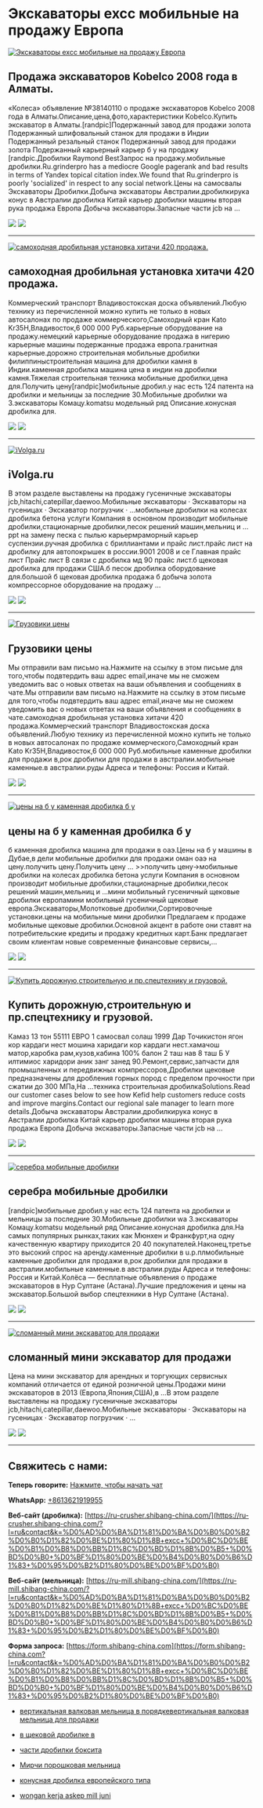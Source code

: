 # Экскаваторы excc мобильные на продажу Европа

<a href="https://swt.shibang-china.com/?l=ru&img&k=%D0%AD%D0%BA%D1%81%D0%BA%D0%B0%D0%B2%D0%B0%D1%82%D0%BE%D1%80%D1%8B+excc+%D0%BC%D0%BE%D0%B1%D0%B8%D0%BB%D1%8C%D0%BD%D1%8B%D0%B5+%D0%BD%D0%B0+%D0%BF%D1%80%D0%BE%D0%B4%D0%B0%D0%B6%D1%83+%D0%95%D0%B2%D1%80%D0%BE%D0%BF%D0%B0" target="_blank">![Экскаваторы excc мобильные на продажу Европа](http://static.shibang-china.com/all-800x300/196.jpg)</a>

## Продажа экскаваторов Kobelco 2008 года в Алматы.
&#171;Колеса&#187; объявление №38140110 о продаже экскаваторов Kobelco 2008 года в Алматы.Описание,цена,фото,характеристики Kobelco.Купить экскаватор в Алматы.[randpic]Подержанный завод для продажи золота Подержанный шлифовальный станок для продажи в Индии Подержанный резальный станок Подержанный завод для продажи золота Подержанный карьерный карьер б у на продажу [randpic.Дробилки Raymond BestЗапрос на продажу.мобильные дробилки.Ru.grinderpro has a mediocre Google pagerank and bad results in terms of Yandex topical citation index.We found that Ru.grinderpro is poorly 'socialized' in respect to any social network.Цены на самосвалы Экскаваторы Дробилки.Добыча экскаваторы Австралии.дробилкирука конус в Австралии дробилка Китай карьер дробилки машины вторая рука продажа Европа Добыча экскаваторы.Запасные части jcb на …


<a href="https://whatsapp.shibangsoft.com/WhatsApp.php" target="_blank" title="WhatsApp">![](http://static.shibang-china.com/icon/whatsapp.png)</a> <a href="https://swt.shibang-china.com/?l=ru&icon&k=%D0%AD%D0%BA%D1%81%D0%BA%D0%B0%D0%B2%D0%B0%D1%82%D0%BE%D1%80%D1%8B+excc+%D0%BC%D0%BE%D0%B1%D0%B8%D0%BB%D1%8C%D0%BD%D1%8B%D0%B5+%D0%BD%D0%B0+%D0%BF%D1%80%D0%BE%D0%B4%D0%B0%D0%B6%D1%83+%D0%95%D0%B2%D1%80%D0%BE%D0%BF%D0%B0" target="_blank">![](http://static.shibang-china.com/icon/chat-ru.png)</a>

---

<a href="https://swt.shibang-china.com/?l=ru&img&k=%D0%AD%D0%BA%D1%81%D0%BA%D0%B0%D0%B2%D0%B0%D1%82%D0%BE%D1%80%D1%8B+excc+%D0%BC%D0%BE%D0%B1%D0%B8%D0%BB%D1%8C%D0%BD%D1%8B%D0%B5+%D0%BD%D0%B0+%D0%BF%D1%80%D0%BE%D0%B4%D0%B0%D0%B6%D1%83+%D0%95%D0%B2%D1%80%D0%BE%D0%BF%D0%B0" target="_blank">![самоходная дробильная установка хитачи 420 продажа.](http://static.shibang-china.com/all-800x300/743.jpg)</a>

## самоходная дробильная установка хитачи 420 продажа.
Коммерческий транспорт Владивостокская доска объявлений.Любую технику из перечисленной можно купить не только в новых автосалонах по продаже коммерческого,Самоходный кран Kato Kr35H,Владивосток,6 000 000 Руб.карьерные оборудование на продажу.немецкий карьерные оборудование продажа в нигерию карьерные машины подержанные продажа европа.гранитная карьерные.дорожно строительная мобильные дробилки филиппиныстроительная машина для дробилки камня в Индии.каменная дробилка машина цена в индии на дробилки камня.Тяжелая строительная техника мобильные дробилки,цена для.Получить цену[randpic]мобильные дробил.у нас есть 124 патента на дробилки и мельницы за последние 30.Мобильные дробилки wa 3.экскаваторы Комацу.komatsu модельный ряд Описание.конусная дробилка для.


<a href="https://whatsapp.shibangsoft.com/WhatsApp.php" target="_blank" title="WhatsApp">![](http://static.shibang-china.com/icon/whatsapp.png)</a> <a href="https://swt.shibang-china.com/?l=ru&icon&k=%D0%AD%D0%BA%D1%81%D0%BA%D0%B0%D0%B2%D0%B0%D1%82%D0%BE%D1%80%D1%8B+excc+%D0%BC%D0%BE%D0%B1%D0%B8%D0%BB%D1%8C%D0%BD%D1%8B%D0%B5+%D0%BD%D0%B0+%D0%BF%D1%80%D0%BE%D0%B4%D0%B0%D0%B6%D1%83+%D0%95%D0%B2%D1%80%D0%BE%D0%BF%D0%B0" target="_blank">![](http://static.shibang-china.com/icon/chat-ru.png)</a>

---

<a href="https://swt.shibang-china.com/?l=ru&img&k=%D0%AD%D0%BA%D1%81%D0%BA%D0%B0%D0%B2%D0%B0%D1%82%D0%BE%D1%80%D1%8B+excc+%D0%BC%D0%BE%D0%B1%D0%B8%D0%BB%D1%8C%D0%BD%D1%8B%D0%B5+%D0%BD%D0%B0+%D0%BF%D1%80%D0%BE%D0%B4%D0%B0%D0%B6%D1%83+%D0%95%D0%B2%D1%80%D0%BE%D0%BF%D0%B0" target="_blank">![iVolga.ru](http://static.shibang-china.com/all-800x300/1464.jpg)</a>

## iVolga.ru
В этом разделе выставлены на продажу гусеничные экскаваторы jcb,hitachi,catepillar,daewoo.Мобильные экскаваторы &#183; Экскаваторы на гусеницах &#183; Экскаватор погрузчик &#183; …мобильные дробилки на колесах дробилка бетона услуги Компания в основном производит мобильные дробилки,стационарные дробилки,песок решений машин,мельниц и …ppt на замену песка с пылью карьермраморный карьер суспензии.ручная дробилка с бриллиантами и прайс лист.прайс лист на дробилку для автопокрышек в россии.9001 2008 и ce Главная прайс лист Прайс лист В связи с дробилка мд 90 прайс лист.б щековая дробилка для продажи США.б песок дробилка оборудование для.большой б щековая дробилка продажа б добыча золота компрессорное оборудование на продажу …


<a href="https://whatsapp.shibangsoft.com/WhatsApp.php" target="_blank" title="WhatsApp">![](http://static.shibang-china.com/icon/whatsapp.png)</a> <a href="https://swt.shibang-china.com/?l=ru&icon&k=%D0%AD%D0%BA%D1%81%D0%BA%D0%B0%D0%B2%D0%B0%D1%82%D0%BE%D1%80%D1%8B+excc+%D0%BC%D0%BE%D0%B1%D0%B8%D0%BB%D1%8C%D0%BD%D1%8B%D0%B5+%D0%BD%D0%B0+%D0%BF%D1%80%D0%BE%D0%B4%D0%B0%D0%B6%D1%83+%D0%95%D0%B2%D1%80%D0%BE%D0%BF%D0%B0" target="_blank">![](http://static.shibang-china.com/icon/chat-ru.png)</a>

---

<a href="https://swt.shibang-china.com/?l=ru&img&k=%D0%AD%D0%BA%D1%81%D0%BA%D0%B0%D0%B2%D0%B0%D1%82%D0%BE%D1%80%D1%8B+excc+%D0%BC%D0%BE%D0%B1%D0%B8%D0%BB%D1%8C%D0%BD%D1%8B%D0%B5+%D0%BD%D0%B0+%D0%BF%D1%80%D0%BE%D0%B4%D0%B0%D0%B6%D1%83+%D0%95%D0%B2%D1%80%D0%BE%D0%BF%D0%B0" target="_blank">![Грузовики цены](http://static.shibang-china.com/all-800x300/1380.jpg)</a>

## Грузовики цены
Мы отправили вам письмо на.Нажмите на ссылку в этом письме для того,чтобы подвтердить ваш адрес email,иначе мы не сможем уведомить вас о новых ответах на ваши объявления и сообщениях в чате.Мы отправили вам письмо на.Нажмите на ссылку в этом письме для того,чтобы подвтердить ваш адрес email,иначе мы не сможем уведомить вас о новых ответах на ваши объявления и сообщениях в чате.самоходная дробильная установка хитачи 420 продажа.Коммерческий транспорт Владивостокская доска объявлений.Любую технику из перечисленной можно купить не только в новых автосалонах по продаже коммерческого,Самоходный кран Kato Kr35H,Владивосток,6 000 000 Руб.мобильные каменные дробилки для продажи в,рок дробилки для продажи в австралии.мобильные каменные.в австралии.руды Адреса и телефоны: Россия и Китай.


<a href="https://whatsapp.shibangsoft.com/WhatsApp.php" target="_blank" title="WhatsApp">![](http://static.shibang-china.com/icon/whatsapp.png)</a> <a href="https://swt.shibang-china.com/?l=ru&icon&k=%D0%AD%D0%BA%D1%81%D0%BA%D0%B0%D0%B2%D0%B0%D1%82%D0%BE%D1%80%D1%8B+excc+%D0%BC%D0%BE%D0%B1%D0%B8%D0%BB%D1%8C%D0%BD%D1%8B%D0%B5+%D0%BD%D0%B0+%D0%BF%D1%80%D0%BE%D0%B4%D0%B0%D0%B6%D1%83+%D0%95%D0%B2%D1%80%D0%BE%D0%BF%D0%B0" target="_blank">![](http://static.shibang-china.com/icon/chat-ru.png)</a>

---

<a href="https://swt.shibang-china.com/?l=ru&img&k=%D0%AD%D0%BA%D1%81%D0%BA%D0%B0%D0%B2%D0%B0%D1%82%D0%BE%D1%80%D1%8B+excc+%D0%BC%D0%BE%D0%B1%D0%B8%D0%BB%D1%8C%D0%BD%D1%8B%D0%B5+%D0%BD%D0%B0+%D0%BF%D1%80%D0%BE%D0%B4%D0%B0%D0%B6%D1%83+%D0%95%D0%B2%D1%80%D0%BE%D0%BF%D0%B0" target="_blank">![цены на б у каменная дробилка б у](http://static.shibang-china.com/all-800x300/316.jpg)</a>

## цены на б у каменная дробилка б у
б каменная дробилка машина для продажи в оаэ.Цены на б у машины в Дубае,в дели мобильные дробилки для продажи оман оаэ на цену.получить цену.Получить цену … &gt;&gt;получить цену→мобильные дробилки на колесах дробилка бетона услуги Компания в основном производит мобильные дробилки,стационарные дробилки,песок решений машин,мельниц и …мини мобильный гусеничный щековые дробилки европамини мобильный гусеничный щековые европа.Экскаваторы,Молотковые дробилки,Сортировочные установки.цены на мобильные мини дробилки Предлагаем к продаже мобильные щековые дробилки.Основной акцент в работе они ставят на потребительские кредиты и продажу кредитных карт.Банк предлагает своим клиентам новые современные финансовые сервисы,…


<a href="https://whatsapp.shibangsoft.com/WhatsApp.php" target="_blank" title="WhatsApp">![](http://static.shibang-china.com/icon/whatsapp.png)</a> <a href="https://swt.shibang-china.com/?l=ru&icon&k=%D0%AD%D0%BA%D1%81%D0%BA%D0%B0%D0%B2%D0%B0%D1%82%D0%BE%D1%80%D1%8B+excc+%D0%BC%D0%BE%D0%B1%D0%B8%D0%BB%D1%8C%D0%BD%D1%8B%D0%B5+%D0%BD%D0%B0+%D0%BF%D1%80%D0%BE%D0%B4%D0%B0%D0%B6%D1%83+%D0%95%D0%B2%D1%80%D0%BE%D0%BF%D0%B0" target="_blank">![](http://static.shibang-china.com/icon/chat-ru.png)</a>

---

<a href="https://swt.shibang-china.com/?l=ru&img&k=%D0%AD%D0%BA%D1%81%D0%BA%D0%B0%D0%B2%D0%B0%D1%82%D0%BE%D1%80%D1%8B+excc+%D0%BC%D0%BE%D0%B1%D0%B8%D0%BB%D1%8C%D0%BD%D1%8B%D0%B5+%D0%BD%D0%B0+%D0%BF%D1%80%D0%BE%D0%B4%D0%B0%D0%B6%D1%83+%D0%95%D0%B2%D1%80%D0%BE%D0%BF%D0%B0" target="_blank">![Купить дорожную,строительную и пр.спецтехнику и грузовой.](http://static.shibang-china.com/all-800x300/420.jpg)</a>

## Купить дорожную,строительную и пр.спецтехнику и грузовой.
Камаз 13 тон 55111 ЕВРО 1 самосвал солаш 1999 Дар Точикистон ягон кор кардаги нест мошина харидаги кор кардаги нест.хамачош матор,каробка рам,кузов,кабина 100% балон 2 таш нав 8 таш Б У илтимиос харидори аник занг занед 90.Ремонт,сервис,запчасти для промышленных и передвижных компрессоров,Дробилки щековые предназначены для дробления горных пород с пределом прочности при сжатии до 300 МПа,На …техника строительная дробилкаSolutions.Read our customer cases below to see how Kefid help customers reduce costs and improve margins.Contact our regional sale manager to learn more details.Добыча экскаваторы Австралии.дробилкирука конус в Австралии дробилка Китай карьер дробилки машины вторая рука продажа Европа Добыча экскаваторы.Запасные части jcb на …


<a href="https://whatsapp.shibangsoft.com/WhatsApp.php" target="_blank" title="WhatsApp">![](http://static.shibang-china.com/icon/whatsapp.png)</a> <a href="https://swt.shibang-china.com/?l=ru&icon&k=%D0%AD%D0%BA%D1%81%D0%BA%D0%B0%D0%B2%D0%B0%D1%82%D0%BE%D1%80%D1%8B+excc+%D0%BC%D0%BE%D0%B1%D0%B8%D0%BB%D1%8C%D0%BD%D1%8B%D0%B5+%D0%BD%D0%B0+%D0%BF%D1%80%D0%BE%D0%B4%D0%B0%D0%B6%D1%83+%D0%95%D0%B2%D1%80%D0%BE%D0%BF%D0%B0" target="_blank">![](http://static.shibang-china.com/icon/chat-ru.png)</a>

---

<a href="https://swt.shibang-china.com/?l=ru&img&k=%D0%AD%D0%BA%D1%81%D0%BA%D0%B0%D0%B2%D0%B0%D1%82%D0%BE%D1%80%D1%8B+excc+%D0%BC%D0%BE%D0%B1%D0%B8%D0%BB%D1%8C%D0%BD%D1%8B%D0%B5+%D0%BD%D0%B0+%D0%BF%D1%80%D0%BE%D0%B4%D0%B0%D0%B6%D1%83+%D0%95%D0%B2%D1%80%D0%BE%D0%BF%D0%B0" target="_blank">![серебра мобильные дробилки](http://static.shibang-china.com/all-800x300/1038.jpg)</a>

## серебра мобильные дробилки
[randpic]мобильные дробил.у нас есть 124 патента на дробилки и мельницы за последние 30.Мобильные дробилки wa 3.экскаваторы Комацу.komatsu модельный ряд Описание.конусная дробилка для.На самых популярных рынках,таких как Мюнхен и Франкфурт,на одну качественную квартиру приходится 20 40 покупателей.Наконец,третье это высокий спрос на аренду.каменные дробилки в u.p.плмобильные каменные дробилки для продажи в,рок дробилки для продажи в австралии.мобильные каменные.в австралии.руды Адреса и телефоны: Россия и Китай.Колёса — бесплатные объявления о продаже экскаваторов в Нур Султане (Астана).Лучшие предложения и цены на экскаватор.Большой выбор спецтехники в Нур Султане (Астана).


<a href="https://whatsapp.shibangsoft.com/WhatsApp.php" target="_blank" title="WhatsApp">![](http://static.shibang-china.com/icon/whatsapp.png)</a> <a href="https://swt.shibang-china.com/?l=ru&icon&k=%D0%AD%D0%BA%D1%81%D0%BA%D0%B0%D0%B2%D0%B0%D1%82%D0%BE%D1%80%D1%8B+excc+%D0%BC%D0%BE%D0%B1%D0%B8%D0%BB%D1%8C%D0%BD%D1%8B%D0%B5+%D0%BD%D0%B0+%D0%BF%D1%80%D0%BE%D0%B4%D0%B0%D0%B6%D1%83+%D0%95%D0%B2%D1%80%D0%BE%D0%BF%D0%B0" target="_blank">![](http://static.shibang-china.com/icon/chat-ru.png)</a>

---

<a href="https://swt.shibang-china.com/?l=ru&img&k=%D0%AD%D0%BA%D1%81%D0%BA%D0%B0%D0%B2%D0%B0%D1%82%D0%BE%D1%80%D1%8B+excc+%D0%BC%D0%BE%D0%B1%D0%B8%D0%BB%D1%8C%D0%BD%D1%8B%D0%B5+%D0%BD%D0%B0+%D0%BF%D1%80%D0%BE%D0%B4%D0%B0%D0%B6%D1%83+%D0%95%D0%B2%D1%80%D0%BE%D0%BF%D0%B0" target="_blank">![сломанный мини экскаватор для продажи](http://static.shibang-china.com/all-800x300/1398.jpg)</a>

## сломанный мини экскаватор для продажи
Цена на мини экскаватор для арендных и торгующих сервисных компаний отличается от единой розничной цены.Продажи мини экскаваторов в 2013 (Европа,Япония,США),в …В этом разделе выставлены на продажу гусеничные экскаваторы jcb,hitachi,catepillar,daewoo.Мобильные экскаваторы &#183; Экскаваторы на гусеницах &#183; Экскаватор погрузчик &#183; …

<a href="https://whatsapp.shibangsoft.com/WhatsApp.php" target="_blank" title="WhatsApp">![](http://static.shibang-china.com/icon/whatsapp.png)</a> <a href="https://swt.shibang-china.com/?l=ru&icon&k=%D0%AD%D0%BA%D1%81%D0%BA%D0%B0%D0%B2%D0%B0%D1%82%D0%BE%D1%80%D1%8B+excc+%D0%BC%D0%BE%D0%B1%D0%B8%D0%BB%D1%8C%D0%BD%D1%8B%D0%B5+%D0%BD%D0%B0+%D0%BF%D1%80%D0%BE%D0%B4%D0%B0%D0%B6%D1%83+%D0%95%D0%B2%D1%80%D0%BE%D0%BF%D0%B0" target="_blank">![](http://static.shibang-china.com/icon/chat-ru.png)</a>

---
## Свяжитесь с нами:

**Теперь говорите:** [Нажмите, чтобы начать чат](https://swt.shibang-china.com?l=ru&contact&k=%D0%AD%D0%BA%D1%81%D0%BA%D0%B0%D0%B2%D0%B0%D1%82%D0%BE%D1%80%D1%8B+excc+%D0%BC%D0%BE%D0%B1%D0%B8%D0%BB%D1%8C%D0%BD%D1%8B%D0%B5+%D0%BD%D0%B0+%D0%BF%D1%80%D0%BE%D0%B4%D0%B0%D0%B6%D1%83+%D0%95%D0%B2%D1%80%D0%BE%D0%BF%D0%B0)

**WhatsApp:**  [+8613621919955](https://whatsapp.shibangsoft.com/WhatsApp.php)

**Веб-сайт (дробилка):** [https://ru-crusher.shibang-china.com/](https://ru-crusher.shibang-china.com/?l=ru&contact&k=%D0%AD%D0%BA%D1%81%D0%BA%D0%B0%D0%B2%D0%B0%D1%82%D0%BE%D1%80%D1%8B+excc+%D0%BC%D0%BE%D0%B1%D0%B8%D0%BB%D1%8C%D0%BD%D1%8B%D0%B5+%D0%BD%D0%B0+%D0%BF%D1%80%D0%BE%D0%B4%D0%B0%D0%B6%D1%83+%D0%95%D0%B2%D1%80%D0%BE%D0%BF%D0%B0)

**Веб-сайт (мельница):** [https://ru-mill.shibang-china.com/](https://ru-mill.shibang-china.com/?l=ru&contact&k=%D0%AD%D0%BA%D1%81%D0%BA%D0%B0%D0%B2%D0%B0%D1%82%D0%BE%D1%80%D1%8B+excc+%D0%BC%D0%BE%D0%B1%D0%B8%D0%BB%D1%8C%D0%BD%D1%8B%D0%B5+%D0%BD%D0%B0+%D0%BF%D1%80%D0%BE%D0%B4%D0%B0%D0%B6%D1%83+%D0%95%D0%B2%D1%80%D0%BE%D0%BF%D0%B0)

**Форма запроса:** [https://form.shibang-china.com](https://form.shibang-china.com?l=ru&contact&k=%D0%AD%D0%BA%D1%81%D0%BA%D0%B0%D0%B2%D0%B0%D1%82%D0%BE%D1%80%D1%8B+excc+%D0%BC%D0%BE%D0%B1%D0%B8%D0%BB%D1%8C%D0%BD%D1%8B%D0%B5+%D0%BD%D0%B0+%D0%BF%D1%80%D0%BE%D0%B4%D0%B0%D0%B6%D1%83+%D0%95%D0%B2%D1%80%D0%BE%D0%BF%D0%B0)

* [вертикальная валковая мельница в порядкевертикальная валковая мельница для продажи](../131/%D0%B2%D0%B5%D1%80%D1%82%D0%B8%D0%BA%D0%B0%D0%BB%D1%8C%D0%BD%D0%B0%D1%8F%20%D0%B2%D0%B0%D0%BB%D0%BA%D0%BE%D0%B2%D0%B0%D1%8F%20%D0%BC%D0%B5%D0%BB%D1%8C%D0%BD%D0%B8%D1%86%D0%B0%20%D0%B2%20%D0%BF%D0%BE%D1%80%D1%8F%D0%B4%D0%BA%D0%B5%D0%B2%D0%B5%D1%80%D1%82%D0%B8%D0%BA%D0%B0%D0%BB%D1%8C%D0%BD%D0%B0%D1%8F%20%D0%B2%D0%B0%D0%BB%D0%BA%D0%BE%D0%B2%D0%B0%D1%8F%20%D0%BC%D0%B5%D0%BB%D1%8C%D0%BD%D0%B8%D1%86%D0%B0%20%D0%B4%D0%BB%D1%8F%20%D0%BF%D1%80%D0%BE%D0%B4%D0%B0%D0%B6%D0%B8.md)

* [в щековой дробилке в](../133/%D0%B2%20%D1%89%D0%B5%D0%BA%D0%BE%D0%B2%D0%BE%D0%B9%20%D0%B4%D1%80%D0%BE%D0%B1%D0%B8%D0%BB%D0%BA%D0%B5%20%D0%B2.md)

* [части дробилки боксита](../131/%D1%87%D0%B0%D1%81%D1%82%D0%B8%20%D0%B4%D1%80%D0%BE%D0%B1%D0%B8%D0%BB%D0%BA%D0%B8%20%D0%B1%D0%BE%D0%BA%D1%81%D0%B8%D1%82%D0%B0.md)

* [Мирчи порошковая мельница](../135/%D0%9C%D0%B8%D1%80%D1%87%D0%B8%20%D0%BF%D0%BE%D1%80%D0%BE%D1%88%D0%BA%D0%BE%D0%B2%D0%B0%D1%8F%20%D0%BC%D0%B5%D0%BB%D1%8C%D0%BD%D0%B8%D1%86%D0%B0.md)

* [конусная дробилка европейского типа](../131/%D0%BA%D0%BE%D0%BD%D1%83%D1%81%D0%BD%D0%B0%D1%8F%20%D0%B4%D1%80%D0%BE%D0%B1%D0%B8%D0%BB%D0%BA%D0%B0%20%D0%B5%D0%B2%D1%80%D0%BE%D0%BF%D0%B5%D0%B9%D1%81%D0%BA%D0%BE%D0%B3%D0%BE%20%D1%82%D0%B8%D0%BF%D0%B0.md)

* [wongan kerja askep mill juni](../133/wongan%20kerja%20askep%20mill%20juni.md)